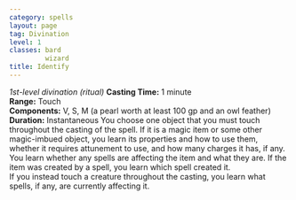 ```yaml
---
category: spells
layout: page
tag: Divination
level: 1
classes: bard
         wizard
title: Identify 
---
```

_1st-level divination (ritual)_ 
**Casting Time:** 1 minute    
**Range:** Touch    
**Components:** V, S, M (a pearl worth at least 100 gp and an owl feather)    
**Duration:** Instantaneous 
You choose one object that you must touch throughout the casting of the spell. If it is a magic item or some other magic-imbued object, you learn its properties and how to use them, whether it requires attunement to use, and how many charges it has, if any. You learn whether any spells are affecting the item and what they are. If the item was created by a spell, you learn which spell created it.    
If you instead touch a creature throughout the casting, you learn what spells, if any, are currently affecting it. 
